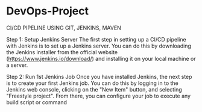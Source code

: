 # DevOps-Project


CI/CD PIPELINE USING GIT, JENKINS, MAVEN

Step 1: Setup Jenkins Server
The first step in setting up a CI/CD pipeline with Jenkins is to set up a Jenkins server. You can do this by downloading the Jenkins installer from the official website (https://www.jenkins.io/download/) and installing it on your local machine or a server.

Step 2: Run 1st Jenkins Job
Once you have installed Jenkins, the next step is to create your first Jenkins job. You can do this by logging in to the Jenkins web console, clicking on the "New Item" button, and selecting "Freestyle project". From there, you can configure your job to execute any build script or command

